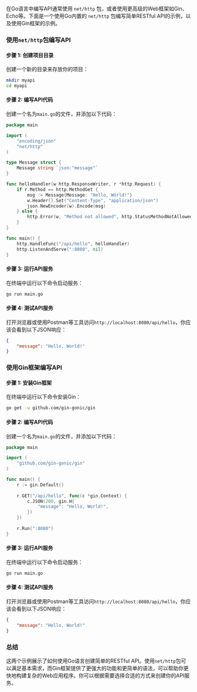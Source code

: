 在Go语言中编写API通常使用 `net/http` 包，或者使用更高级的Web框架如Gin、Echo等。下面是一个使用Go内置的 `net/http` 包编写简单RESTful API的示例，以及使用Gin框架的示例。

### 使用`net/http`包编写API

#### 步骤 1: 创建项目目录

创建一个新的目录来存放你的项目：

```bash
mkdir myapi
cd myapi
```

#### 步骤 2: 编写API代码

创建一个名为`main.go`的文件，并添加以下代码：

```go
package main

import (
    "encoding/json"
    "net/http"
)

type Message struct {
    Message string `json:"message"`
}

func helloHandler(w http.ResponseWriter, r *http.Request) {
    if r.Method == http.MethodGet {
        msg := Message{Message: "Hello, World!"}
        w.Header().Set("Content-Type", "application/json")
        json.NewEncoder(w).Encode(msg)
    } else {
        http.Error(w, "Method not allowed", http.StatusMethodNotAllowed)
    }
}

func main() {
    http.HandleFunc("/api/hello", helloHandler)
    http.ListenAndServe(":8080", nil)
}
```

#### 步骤 3: 运行API服务

在终端中运行以下命令启动服务：

```bash
go run main.go
```

#### 步骤 4: 测试API服务

打开浏览器或使用Postman等工具访问`http://localhost:8080/api/hello`，你应该会看到以下JSON响应：

```json
{
    "message": "Hello, World!"
}
```

### 使用Gin框架编写API

#### 步骤 1: 安装Gin框架

在终端中运行以下命令安装Gin：

```bash
go get -u github.com/gin-gonic/gin
```

#### 步骤 2: 编写API代码

创建一个名为`main.go`的文件，并添加以下代码：

```go
package main

import (
    "github.com/gin-gonic/gin"
)

func main() {
    r := gin.Default()
    
    r.GET("/api/hello", func(c *gin.Context) {
        c.JSON(200, gin.H{
            "message": "Hello, World!",
        })
    })
    
    r.Run(":8080")
}
```

#### 步骤 3: 运行API服务

在终端中运行以下命令启动服务：

```bash
go run main.go
```

#### 步骤 4: 测试API服务

打开浏览器或使用Postman等工具访问`http://localhost:8080/api/hello`，你应该会看到以下JSON响应：

```json
{
    "message": "Hello, World!"
}
```

### 总结

这两个示例展示了如何使用Go语言创建简单的RESTful API。使用`net/http`包可以满足基本需求，而Gin框架提供了更强大的功能和更简单的语法，可以帮助你更快地构建复杂的Web应用程序。你可以根据需要选择合适的方式来创建你的API服务。